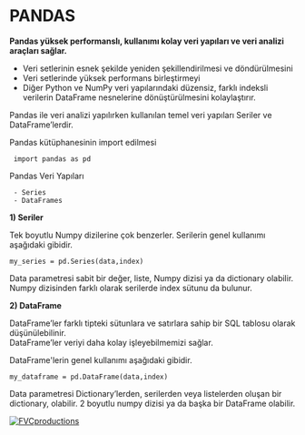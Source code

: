# PANDAS

**Pandas yüksek performanslı, kullanımı kolay veri yapıları ve veri analizi araçları sağlar.** 

 - Veri setlerinin esnek şekilde yeniden şekillendirilmesi ve döndürülmesini
 - Veri setlerinde yüksek performans birleştirmeyi
 - Diğer Python ve NumPy veri yapılarındaki düzensiz, farklı indeksli verilerin DataFrame nesnelerine dönüştürülmesini kolaylaştırır.
 
 Pandas ile veri analizi yapılırken kullanılan temel veri yapıları Seriler ve DataFrame’lerdir.
 
 Pandas kütüphanesinin import edilmesi
```
 import pandas as pd
```
 
 Pandas Veri Yapıları
 ```
  - Series
  - DataFrames
 ```
 
  **1) Seriler**
  
  Tek boyutlu Numpy dizilerine çok benzerler.
  Serilerin genel kullanımı aşağıdaki gibidir. 
  ```
  my_series = pd.Series(data,index)
  ```
  Data parametresi sabit bir değer, liste, Numpy dizisi ya da dictionary olabilir.
  Numpy dizisinden farklı olarak serilerde index sütunu da bulunur.
  
  **2) DataFrame**
  
  DataFrame’ler farklı tipteki sütunlara ve satırlara sahip bir SQL tablosu olarak düşünülebilinir.   
  DataFrame’ler veriyi daha kolay işleyebilmemizi sağlar.
  
  DataFrame'lerin genel kullanımı aşağıdaki gibidir. 
  ```
  my_dataframe = pd.DataFrame(data,index)
  ```
  Data parametresi Dictionary’lerden, serilerden veya listelerden oluşan bir dictionary, olabilir. 2  boyutlu numpy dizisi ya da başka bir DataFrame olabilir.
  
  
 <a href="http://fvcproductions.com"><img src="https://pandas.pydata.org/_static/pandas_logo.png" title="FVCproductions" alt="FVCproductions"></a>
